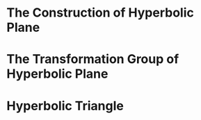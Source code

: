 # The Construction of Hyperbolic Plane

# The Transformation Group of Hyperbolic Plane

# Hyperbolic Triangle

